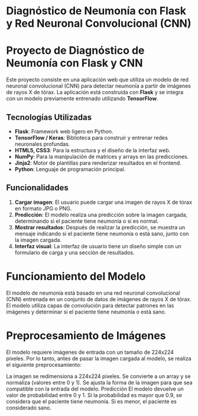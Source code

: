 # Diagnóstico de Neumonía con Flask y Red Neuronal Convolucional (CNN)
# Proyecto de Diagnóstico de Neumonía con Flask y CNN

Este proyecto consiste en una aplicación web que utiliza un modelo de red neuronal convolucional (CNN) para detectar neumonía a partir de imágenes de rayos X de tórax. La aplicación está construida con **Flask** y se integra con un modelo previamente entrenado utilizando **TensorFlow**. 

## Tecnologías Utilizadas

- **Flask**: Framework web ligero en Python.
- **TensorFlow / Keras**: Biblioteca para construir y entrenar redes neuronales profundas.
- **HTML5, CSS3**: Para la estructura y el diseño de la interfaz web.
- **NumPy**: Para la manipulación de matrices y arrays en las predicciones.
- **Jinja2**: Motor de plantillas para renderizar resultados en el frontend.
- **Python**: Lenguaje de programación principal.

## Funcionalidades

1. **Cargar imagen**: El usuario puede cargar una imagen de rayos X de tórax en formato JPG o PNG.
2. **Predicción**: El modelo realiza una predicción sobre la imagen cargada, determinando si el paciente tiene neumonía o si es normal.
3. **Mostrar resultados**: Después de realizar la predicción, se muestra un mensaje indicando si el paciente tiene neumonía o está sano, junto con la imagen cargada.
4. **Interfaz visual**: La interfaz de usuario tiene un diseño simple con un formulario de carga y una sección de resultados.


# Funcionamiento del Modelo
El modelo de neumonía está basado en una red neuronal convolucional (CNN) entrenada en un conjunto de datos de imágenes de rayos X de tórax. El modelo utiliza capas de convolución para detectar patrones en las imágenes y determinar si el paciente tiene neumonía o está sano.

# Preprocesamiento de Imágenes
El modelo requiere imágenes de entrada con un tamaño de 224x224 píxeles. Por lo tanto, antes de pasar la imagen cargada al modelo, se realiza el siguiente preprocesamiento:

La imagen se redimensiona a 224x224 píxeles.
Se convierte a un array y se normaliza (valores entre 0 y 1).
Se ajusta la forma de la imagen para que sea compatible con la entrada del modelo.
Predicción
El modelo devuelve un valor de probabilidad entre 0 y 1. Si la probabilidad es mayor que 0.9, se considera que el paciente tiene neumonía. Si es menor, el paciente es considerado sano.
